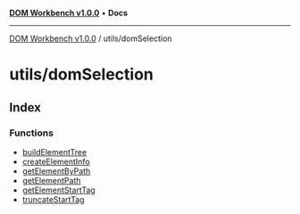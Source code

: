 [**DOM Workbench v1.0.0**](../../README.md) • **Docs**

***

[DOM Workbench v1.0.0](../../modules.md) / utils/domSelection

# utils/domSelection

## Index

### Functions

- [buildElementTree](functions/buildElementTree.md)
- [createElementInfo](functions/createElementInfo.md)
- [getElementByPath](functions/getElementByPath.md)
- [getElementPath](functions/getElementPath.md)
- [getElementStartTag](functions/getElementStartTag.md)
- [truncateStartTag](functions/truncateStartTag.md)
